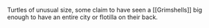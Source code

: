 Turtles of unusual size, some claim to have seen a [[Grimshells]] big enough to have an entire city or flotilla on their back.